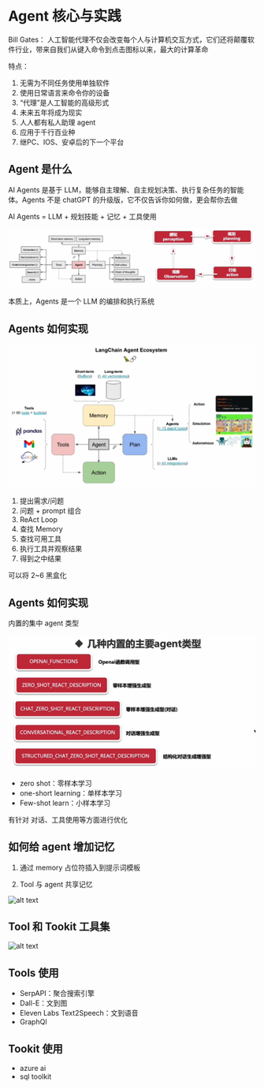 # Agent 核心与实践

Bill Gates：
人工智能代理不仅会改变每个人与计算机交互方式，它们还将颠覆软件行业，带来自我们从键入命令到点击图标以来，最大的计算革命

特点：

1. 无需为不同任务使用单独软件
2. 使用日常语言来命令你的设备
3. “代理”是人工智能的高级形式
4. 未来五年将成为现实
5. 人人都有私人助理 agent
6. 应用于千行百业种
7. 继PC、IOS、安卓后的下一个平台

## Agent 是什么

AI Agents 是基于 LLM，能够自主理解、自主规划决策、执行复杂任务的智能体。Agents 不是 chatGPT 的升级版，它不仅告诉你如何做，更会帮你去做

AI Agents = LLM + 规划技能 + 记忆 + 工具使用

![alt text](../images/agentzc.png)

本质上，Agents 是一个 LLM 的编排和执行系统

## Agents 如何实现

![alt text](../images/agentrhsx.png)

1. 提出需求/问题
2. 问题 + prompt 组合
3. ReAct Loop
4. 查找 Memory
5. 查找可用工具
6. 执行工具并观察结果
7. 得到之中结果

可以将 2~6 黑盒化

## Agents 如何实现

内置的集中 agent 类型

![alt text](../images/jzagents.png)

- zero shot：零样本学习
- one-short learning：单样本学习
- Few-shot learn：小样本学习

有针对 对话、工具使用等方面进行优化

## 如何给 agent 增加记忆

1. 通过 memory 占位符插入到提示词模板

2. Tool 与 agent 共享记忆

![alt text](../images/images/toolgxjiyi.png)

## Tool 和 Tookit 工具集

![alt text](../images/agenttoolkit)

## Tools 使用

- SerpAPI：聚合搜索引擎
- Dall-E：文到图
- Eleven Labs Text2Speech：文到语音
- GraphQl

## Tookit 使用

- azure ai
- sql toolkit
